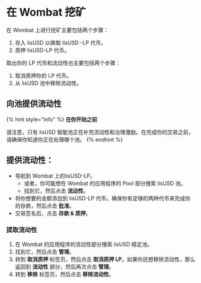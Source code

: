 # 在 Wombat 挖矿

在 Wombat 上进行挖矿主要包括两个步骤：

1. 存入 lisUSD 以换取 lisUSD -LP 代币。
2. 质押 lisUSD-LP 代币。

取出你的 LP 代币和流动性也主要包括两个步骤：

1. 取消质押你的 LP 代币。
2. 从 lisUSD 池中移除流动性。

## 向池提供流动性

{% hint style="info" %}
**在你开始之前**

请注意，只有 lisUSD 智能池正在补充流动性和治理激励。在完成你的交易之前，请确保你知道你正在处理哪个池。
{% endhint %}

## 提供流动性：

* 导航到 Wombat 上的lisUSD-LP。
  * 或者，你可能想在 Wombat 的应用程序的 Pool 部分搜索 lisUSD 池。
  * 找到它，然后点击 **流动性**。
* 将你想要的金额添加到 lisUSD-LP 代币。确保你有足够的两种代币来完成你的存款，然后点击 **批准**。
* 交易签名后，点击 **存款 & 质押**。

### 提取流动性 <a href="#withdrawing-liquidity" id="withdrawing-liquidity"></a>

1. 在 Wombat 的应用程序的流动性部分搜索 lisUSD 稳定池。
2. 找到它，然后点击 **管理**。
3. 转到 **取消质押** 标签页，然后点击 **取消质押 LP**。如果你还想移除流动性，那么返回到 **流动性** 部分，然后再次点击 **管理**。
4. 转到 **移除** 标签页，然后点击 **移除流动性**。
